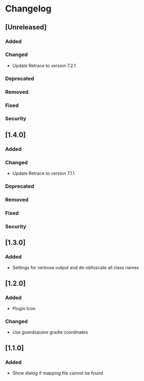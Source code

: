 # Changelog

## [Unreleased]
### Added

### Changed
- Update Retrace to version 7.2.1


### Deprecated

### Removed

### Fixed

### Security

## [1.4.0]
### Added

### Changed
- Update Retrace to version 7.1.1

### Deprecated

### Removed

### Fixed

### Security

## [1.3.0]
### Added
- Settings for verbose output and de-obfuscate all class names

## [1.2.0]
### Added
- Plugin Icon

### Changed
- Use _guardsquare_ gradle coordinates

## [1.1.0]
### Added
- Show dialog if mapping file cannot be found
